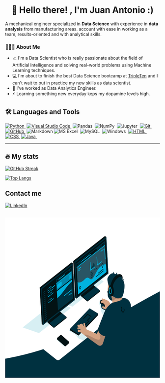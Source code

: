 <h1 align="center">👋 Hello there! , I'm Juan Antonio :)</h1>

A mechanical engineer specialized in **Data Science** with experience in **data analysis** from manufacturing areas. account
with ease in working as a team, results-oriented and with analytical skills.

### 👨🏻‍💻 About Me

- 📈 I'm a Data Scientist who is really passionate about the field of Artificial Intelligence and solving real-world problems using Machine Learning techniques.
- 💻 I'm about to finish the best Data Science bootcamp at [TripleTen](https://tripleten.com) and I can't wait to put in practice my new skills as data scientist.
- 🔭 I've worked as Data Analytics Engineer.
- ⚡ Learning something new everyday keps my dopamine levels high.

## 🛠 Languages and Tools

[![Python](https://img.shields.io/badge/-Python-333333?style=flat&logo=python)&nbsp;][python]
[![Visual Studio Code](https://img.shields.io/badge/-VScode-333333?style=flat&logo=visual-studio-code&logoColor=007ACC)&nbsp;][vscode]
![Pandas](https://img.shields.io/badge/-Pandas-333333?style=flat&logo=pandas)&nbsp;
![NumPy](https://img.shields.io/badge/-NumPy-333333?style=flat&logo=numpy)&nbsp;
![Jupyter](https://img.shields.io/badge/-Jupyter-333333?style=flat&logo=Jupyter)&nbsp;
[![Git](https://img.shields.io/badge/-Git-333333?style=flat&logo=git)&nbsp;][git]
[![GitHub](https://img.shields.io/badge/-GitHub-333333?style=flat&logo=github)&nbsp;][github]
![Markdown](https://img.shields.io/badge/-Markdown-333333?style=flat&logo=markdown)
![MS Excel](https://img.shields.io/twitter/url?color=333333&label=MS%20Excel&logo=Microsoft%20Excel&url=https%3A%2F%2Fimg.shields.io%2Fbadge%2F-Windows-333333%3Fstyle%3Dflat%26logo%3DWindows)&nbsp;
![MySQL](https://img.shields.io/twitter/url?color=000000&label=MySQL&logo=MySQL&url=https%3A%2F%2Fimg.shields.io%2Fbadge%2F-Windows-333333%3Fstyle%3Dflat%26logo%3DWindows)&nbsp;
![Windows](https://img.shields.io/badge/-Windows-333333?style=flat&logo=Windows)&nbsp;
[![HTML](https://img.shields.io/badge/-HTML-333333?style=flat&logo=HTML5)&nbsp;][html]
[![CSS](https://img.shields.io/badge/-CSS-333333?style=flat&logo=CSS3&logoColor=1572B6)&nbsp;][css]
[![Java](https://img.shields.io/badge/-Java-333333?style=flat&logo=Java&logoColor=FFA518)&nbsp;][java]

---

## :fire: My stats

[![GitHub Streak](https://github-readme-streak-stats.herokuapp.com?user=JuanAntonioRe&theme=dark&mode=weekly)](https://git.io/streak-stats)

[![Top Langs](https://github-readme-stats.vercel.app/api/top-langs/?username=JuanAntonioRe&layout=compact&theme=vision-friendly-dark)](https://github.com/anuraghazra/github-readme-stats)

## Contact me

[![LinkedIn](https://img.shields.io/badge/linkedin-%230077B5.svg?&style=for-the-badge&logo=linkedin&logoColor=white)](https://www.linkedin.com/in/juan-antonio-reyes-mendoza/)

<p align="center"> 
  </br>
      <img align="center" alt="GIF" src="https://github.com/manojuppala/manojuppala/blob/master/assets/code.gif?raw=true" width="750" height="520" />
</p>

[github]: https://github.com/JuanAntonioRe
[linkedin]: https://www.linkedin.com/in/juan-antonio-reyes-mendoza/
[vscode]: https://code.visualstudio.com/
[python]: https://www.python.org/doc/
[java]: https://docs.oracle.com/en/java/
[git]: https://git-scm.com/doc
[github]: https://github.com/
[css]: https://developer.mozilla.org/en-US/docs/Web/CSS#:~:text=Cascading%20Style%20Sheets%20(CSS)%20is,speech%2C%20or%20on%20other%20media.
[html]: https://devdocs.io/html/
